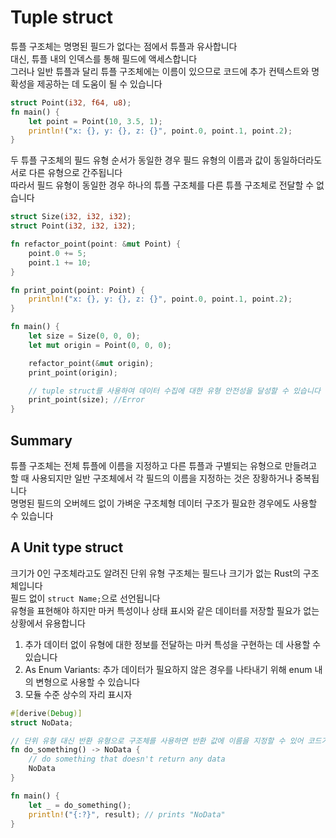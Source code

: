 # Tuple struct

튜플 구조체는 명명된 필드가 없다는 점에서 튜플과 유사합니다  
대신, 튜플 내의 인덱스를 통해 필드에 액세스합니다  
그러나 일반 튜플과 달리 튜플 구조체에는 이름이 있으므로 코드에 추가 컨텍스트와 명확성을 제공하는 데 도움이 될 수 있습니다


```rust
struct Point(i32, f64, u8);
fn main() {
    let point = Point(10, 3.5, 1);
    println!("x: {}, y: {}, z: {}", point.0, point.1, point.2);
}
```

두 튜플 구조체의 필드 유형 순서가 동일한 경우 필드 유형의 이름과 값이 동일하더라도 서로 다른 유형으로 간주됩니다  
따라서 필드 유형이 동일한 경우 하나의 튜플 구조체를 다른 튜플 구조체로 전달할 수 없습니다


```rust
struct Size(i32, i32, i32);
struct Point(i32, i32, i32);

fn refactor_point(point: &mut Point) {
    point.0 += 5;
    point.1 += 10;
}

fn print_point(point: Point) {
    println!("x: {}, y: {}, z: {}", point.0, point.1, point.2);
}

fn main() {
    let size = Size(0, 0, 0);
    let mut origin = Point(0, 0, 0);

    refactor_point(&mut origin);
    print_point(origin);

    // tuple struct를 사용하여 데이터 수집에 대한 유형 안전성을 달성할 수 있습니다
    print_point(size); //Error
}
```

## Summary

튜플 구조체는 전체 튜플에 이름을 지정하고 다른 튜플과 구별되는 유형으로 만들려고 할 때 사용되지만 일반 구조체에서 각 필드의 이름을 지정하는 것은 장황하거나 중복됩니다  
명명된 필드의 오버헤드 없이 가벼운 구조체형 데이터 구조가 필요한 경우에도 사용할 수 있습니다


## A Unit type struct

크기가 0인 구조체라고도 알려진 단위 유형 구조체는 필드나 크기가 없는 Rust의 구조체입니다  
필드 없이 `struct Name;`으로 선언됩니다  
유형을 표현해야 하지만 마커 특성이나 상태 표시와 같은 데이터를 저장할 필요가 없는 상황에서 유용합니다

1. 추가 데이터 없이 유형에 대한 정보를 전달하는 마커 특성을 구현하는 데 사용할 수 있습니다
2. As Enum Variants: 추가 데이터가 필요하지 않은 경우를 나타내기 위해 enum 내의 변형으로 사용할 수 있습니다
3. 모듈 수준 상수의 자리 표시자


```rust
#[derive(Debug)]
struct NoData;

// 단위 유형 대신 반환 유형으로 구조체를 사용하면 반환 값에 이름을 지정할 수 있어 코드가 더 자체적으로 문서화되고 이해하기 쉬워집니다
fn do_something() -> NoData {
    // do something that doesn't return any data
    NoData
}

fn main() {
    let _ = do_something();
    println!("{:?}", result); // prints "NoData"
}
```